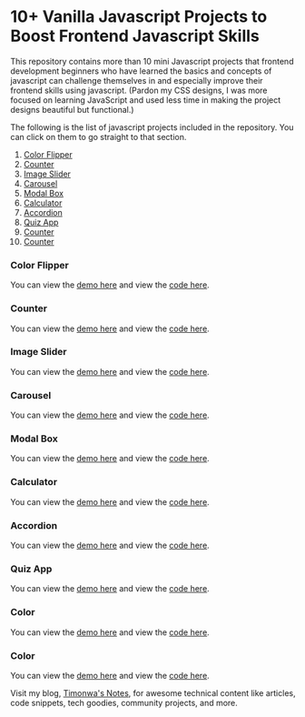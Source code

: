 # 10+ Vanilla Javascript Projects to Boost Frontend Javascript Skills
This repository contains more than 10 mini Javascript projects that frontend development  beginners who have learned the basics and concepts of javascript can challenge themselves in and especially improve their frontend skills using javascript. (Pardon my CSS designs, I was more focused on learning JavaScript and used less time in making the project designs beautiful but functional.)

The following is the list of javascript projects included in the repository.
You can click on them to go straight to that section.

1. [Color Flipper](#color-flipper)
2. [Counter](#counter)
3. [Image Slider](#image-slider)
4. [Carousel](#carousel)
5. [Modal Box](#modal-box)
6. [Calculator](#calculator)
7. [Accordion](#accordion)
8. [Quiz App](#quiz-app)
9. [Counter](link)
10. [Counter](link)

### Color Flipper
You can view the [demo here](link) and view the [code here](link).

### Counter
You can view the [demo here](link) and view the [code here](link).

### Image Slider
You can view the [demo here](link) and view the [code here](link).

### Carousel
You can view the [demo here](link) and view the [code here](link).

### Modal Box
You can view the [demo here](link) and view the [code here](link).

### Calculator
You can view the [demo here](link) and view the [code here](link).

### Accordion
You can view the [demo here](link) and view the [code here](link).

### Quiz App
You can view the [demo here](link) and view the [code here](link).

### Color
You can view the [demo here](link) and view the [code here](link).

### Color
You can view the [demo here](link) and view the [code here](link).

Visit my blog, [Timonwa's Notes](https://blog.timonwa.com), for awesome technical content like articles, code snippets, tech goodies, community projects, and more.
